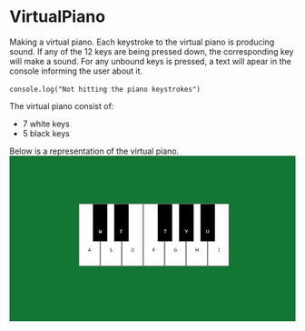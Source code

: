# VirtualPiano
Making a virtual piano. Each keystroke to the virtual piano is producing sound.
If any of the 12 keys are being pressed down, the corresponding key will make a sound.
For any unbound keys is pressed, a text will apear in the console informing the user about it.

 `console.log("Not hitting the piano keystrokes")`
 
The virtual piano consist of:
- 7 white keys
- 5 black keys

Below is a representation of the virtual piano.
![Virtual Piano](https://github.com/Saruwatarii/VirtualPiano/blob/main/img/VirutalPiano.png)
